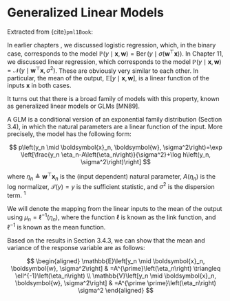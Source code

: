 # Generalized Linear Models

Extracted from {cite}`pml1Book`:

In earlier chapters , we discussed logistic regression, which, in the binary case, corresponds to the model $\mathbb{P}(y \mid \boldsymbol{x}, \boldsymbol{w})=\operatorname{Ber}\left(y \mid \sigma\left(\boldsymbol{w}^{\top} \boldsymbol{x}\right)\right)$. In Chapter 11, we discussed linear regression, which corresponds to the model $\mathbb{P}(y \mid \boldsymbol{x}, \boldsymbol{w})=\mathcal{N}\left(y \mid \boldsymbol{w}^{\top} \boldsymbol{x}, \sigma^2\right)$. These are obviously very similar to each other. In particular, the mean of the output, $\mathbb{E}[y \mid \boldsymbol{x}, \boldsymbol{w}]$, is a linear function of the inputs $\boldsymbol{x}$ in both cases.

It turns out that there is a broad family of models with this property, known as generalized linear models or GLMs [MN89].

A GLM is a conditional version of an exponential family distribution (Section 3.4), in which the natural parameters are a linear function of the input. More precisely, the model has the following form:

$$
p\left(y_n \mid \boldsymbol{x}_n, \boldsymbol{w}, \sigma^2\right)=\exp \left[\frac{y_n \eta_n-A\left(\eta_n\right)}{\sigma^2}+\log h\left(y_n, \sigma^2\right)\right]
$$

where $\eta_n \triangleq \boldsymbol{w}^{\top} \boldsymbol{x}_n$ is the (input dependent) natural parameter, $A\left(\eta_n\right)$ is the log normalizer, $\mathcal{T}(y)=y$ is the sufficient statistic, and $\sigma^2$ is the dispersion term. ${ }^1$

We will denote the mapping from the linear inputs to the mean of the output using $\mu_n=\ell^{-1}\left(\eta_n\right)$, where the function $\ell$ is known as the link function, and $\ell^{-1}$ is known as the mean function.

Based on the results in Section 3.4.3, we can show that the mean and variance of the response variable are as follows:

$$
\begin{aligned}
\mathbb{E}\left[y_n \mid \boldsymbol{x}_n, \boldsymbol{w}, \sigma^2\right] & =A^{\prime}\left(\eta_n\right) \triangleq \ell^{-1}\left(\eta_n\right) \\
\mathbb{V}\left[y_n \mid \boldsymbol{x}_n, \boldsymbol{w}, \sigma^2\right] & =A^{\prime \prime}\left(\eta_n\right) \sigma^2
\end{aligned}
$$